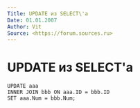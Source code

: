 ```yaml
---
Title: UPDATE из SELECT\'а
Date: 01.01.2007
Author: Vit
Source: <https://forum.sources.ru>
---
```



UPDATE из SELECT\'а
===================

    UPDATE aaa 
    INNER JOIN bbb ON aaa.ID = bbb.ID
    SET aaa.Num = bbb.Num;


